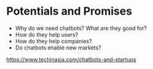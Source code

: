 Potentials and Promises
=======================

-	Why do we need chatbots? What are they good for?
-	How do they help users?
-	How do they help companies?
-	Do chatbots enable new markets?

https://www.techinasia.com/chatbots-and-startups
